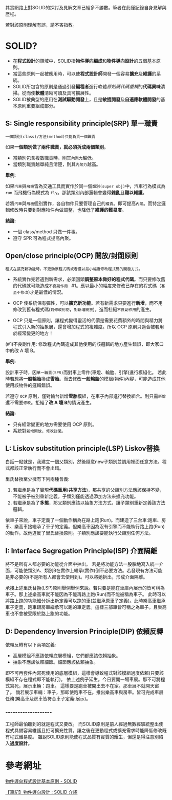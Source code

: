 其實網路上對SOLID的探討及見解文章已經多不勝數。筆者在此僅記錄自身見解與歷程。

若對該原則理解有誤，請不吝指教。

# SOLID?
 * 在**程式設計**的領域中，SOLID指**物件導向編成**和**物件導向設計**的五個基本原則。
 * 當這些原則一起被應用時，可以使**程式設計師**開發一個容易**擴充**及**維護**的系統。
 * SOLID所包含的原則是通過引發**編程者**進行軟體*原始碼代碼重構*的**代碼異味**清掃。從而使**軟體**清晰可讀及具可擴展性。
 * SOLID被典型的應用在**測試驅動開發**上，且是**敏捷開發**及**自適應軟體開發**的基本原則重要組成部分。


## S: Single responsibility principle(SRP) 單一職責
```
一個類別(class)/方法(method)只能負責一個職責
```

如果**一個類別做了兩件職責，就必須拆成兩個類別**。
 * 當類別包含複數職責時，則其`內聚力`越低。
 * 當類別職責越單純且清楚，則其`內聚力`越高。
 
**舉例:**

如果`汽車`與`飛機`皆為交通工具而實作於同一個`類別(super obj)`中，汽車行為模式為 `run` 而飛機行為模式為 `fly`。那該類別內部邏輯會變得**雜亂**且**難以維護**。
    
若將`汽車`與`飛機`個別實作，各自物件只要管理自己的`權責`。即可提高`內聚`。而特定邏輯修改時只要到對應物件內做調整，也降低了**維護的難易度**。
    
**結論:**
    
 * 一個 class/method 只做一件事。
 * 遵守 SPR 可為程式提高內聚。
 
## Open/close principle(OCP) 開放/封閉原則
```
程式在擴充新功能時，不更動原程式碼或者僅以最小幅度修改程式碼的開發方式。
```
 * 系統實作完若遇到新需求，必須回頭**調整原本做好的程式代碼**。而只要修改舊的代碼就可能造成`不良副作用 ` #1。應以最小的幅度來修改已存在的程式碼（`甚至不修改`)才是最佳的情況。

 * OCP 使系統保有彈性，可以**擴充新功能**。若有新需求只要進行**新增**，而不用修改到舊有程式碼(`對修改封閉`，`對新增開放`)。進而杜絕`不良副作用`的產生。
 
 * OCP 只是一個原則，讓程式變得靈活的代價是需要花費額外的時間與精力將程式引入新的抽象層，還會增加程式的複雜度。所以 OCP 原則只適合被套用於經常變更的地方！
 
(#1)不良副作用: 修改程式內碼造成其他使用的該邏輯的地方產生錯誤，即大家口中的改 A 壞 B。

**舉例:**

設計車子時，因`單一職責(SPR)`而對車上零件(車燈、輪胎、引擎)進行模組化。
若此時若想將**一般輪胎**換成**雪胎**。而去修改**一般輪胎**的模組(物件)內容，可能造成其他使用該物件的邏輯錯誤。

若遵守 `OCP` 原則，僅對輪台新增**雪胎**模組，在車子內部進行替換組合。則只需`新增`還不需要`修改`。拒絕了**改 A 壞 B**的情況產生。

**結論:**

 * 只有經常變更的地方需要使用 OCP 原則。
 * 系統對`新增開放`，`修改封閉`。

## L: Liskov substitution principle(LSP) Liskov替換
白話一點就是，我建立一個父類別，然後隨意new子類別並調用裡面任意方法。程式都該正常執行而不會出錯。


里氏替換至少擁有下列兩種含義:
1. 若繼承是為了實現**代碼重用**(**共享方法**)，那共享的父類別方法應該保持不變，不能被子被別重新定義。子類別僅能透過添加方法來擴充功能。
2. 若繼承是為了**多態**，那父類別應該以抽象方法方式，讓子類別重新定義該方法邏輯。


依車子來說，車子定義了一個動作稱為在路上跑(Run)。而建造了三台車:跑車、房車、樂高車接繼承了車子的定義。但樂高車因為沒有引擎而不能執行路上跑(Run)的動作。故他違反了里氏替換原則。子類別應該要能執行父類別任何方法。


## I: Interface Segregation Principle(ISP) 介面隔離
將不是所有人都必要的功能從介面中抽出。
若是將功能方法一股腦地寫入統一介面，可能使類別A、類別B在實作上繼承(實作)倒不必要方法。若發現有方法可能是非必要的(不是所有人都會去使用到)。可以將她拆出，形成介面隔離。


承接上述里氏替換(LSP)原則舉例舉例來說。若只要是能在車庫內展示的皆可稱為車子。那上述樂高車就不能因為不能再路上跑(Run)而不能被稱為車子。
此時可以將路上跑的功能細分拆出新定義可以跑的車(並繼承原車子定義)。此時樂高車繼承車子定義，跑車跟房車繼承可以跑的車定義。這樣三部車皆可稱之為車子。且樂高車也不會被受限於路上跑的功能。


## D: Dependency Inversion Principle(DIP) 依賴反轉
依賴反轉有以下兩項定義:

 * 高層模組不應該依賴底層模組，它們都應該依賴抽象。 
 * 抽象不應該依賴細節。細節應該依賴抽象。


即不可再套件內寫死使用的底層模組，這樣會導致程式對該模組過度依賴(只要該模組不存在程式即不能執行)。
依上述例子延生。今日要開一場車展。那不可將程式寫死，展示車輛：跑車。
這樣要是跑車被開出去不在家。那車展不就開天窗了。
倘若展示車輛：車子，那即使跑車不在。推出樂高車與房車。皆可完成車展任務(樂高車及房車皆符合車子定義:展示)。

### -------------------
工程師最怕聽到的就是程式又要改。
而SOLID原則是前人經過無數經驗統整出使程式具備容易維護且拒可擴充性質。讓之後在更動程式或擴充需求時能降低修改既有程式難易度。
雖說SOLID原則能使程式品質有實質的耀生，但還是得注意別陷入**過度設計**。

# 參考網址
[物件導向程式設計基本原則 - SOLID
](https://skyyen999.gitbooks.io/-study-design-pattern-in-java/content/oodPrinciple.html)

[【筆記】物件導向設計 : SOLID 介紹](http://wayne265265.pixnet.net/blog/post/114919277-%E3%80%90%E7%AD%86%E8%A8%98%E3%80%91%E7%89%A9%E4%BB%B6%E5%B0%8E%E5%90%91%E8%A8%AD%E8%A8%88-%3A-solid-%E4%BB%8B%E7%B4%B9)


